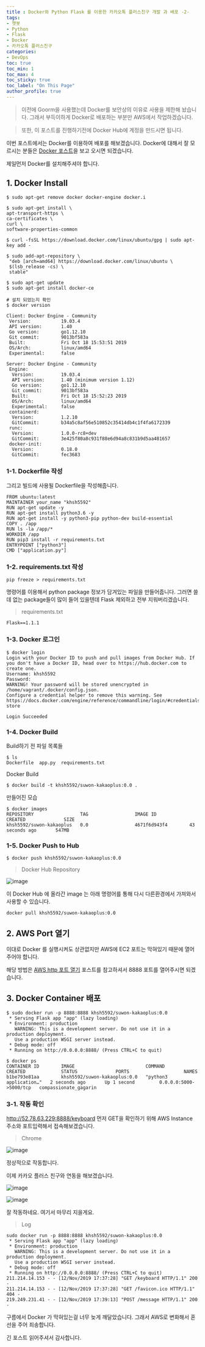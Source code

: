 ```yaml
---
title : Docker와 Python Flask 를 이용한 카카오톡 플러스친구 개발 과 배포 -2-
tags:
- 챗봇
- Python
- Flask
- Docker
- 카카오톡 플러스친구
categories:
- DevOps
toc: true
toc_min: 1
toc_max: 4
toc_sticky: true
toc_label: "On This Page"
author_profile: true
---
```


> 이전에 Goorm을 사용했는데 Docker를 보안상의 이유로 사용을 제한해 놨습니다. 그래서 부득이하게 Docker로 배포하는 부분만 AWS에서 작업하겠습니다. 

> 또한, 이 포스트를 진행하기전에 Docker Hub에 계정을 만드시면 됩니다.

이번 포스트에서는 Docker를 이용하여 배포를 해보겠습니다. Docker에 대해서 잘 모르시는 분들은 [Docker 포스트](/docker-introduction)을 보고 오시면 되겠습니다.

제일먼저 Docker를 설치해주셔야 합니다.

## 1. Docker Install

```
$ sudo apt-get remove docker docker-engine docker.i

$ sudo apt-get install \
apt-transport-https \
ca-certificates \
curl \
software-properties-common

$ curl -fsSL https://download.docker.com/linux/ubuntu/gpg | sudo apt-key add -

$ sudo add-apt-repository \
 "deb [arch=amd64] https://download.docker.com/linux/ubuntu \
 $(lsb_release -cs) \
 stable"
 
$ sudo apt-get update
$ sudo apt-get install docker-ce

# 설치 되었는지 확인
$ docker version

Client: Docker Engine - Community
 Version:           19.03.4
 API version:       1.40
 Go version:        go1.12.10
 Git commit:        9013bf583a
 Built:             Fri Oct 18 15:53:51 2019
 OS/Arch:           linux/amd64
 Experimental:      false

Server: Docker Engine - Community
 Engine:
  Version:          19.03.4
  API version:      1.40 (minimum version 1.12)
  Go version:       go1.12.10
  Git commit:       9013bf583a
  Built:            Fri Oct 18 15:52:23 2019
  OS/Arch:          linux/amd64
  Experimental:     false
 containerd:
  Version:          1.2.10
  GitCommit:        b34a5c8af56e510852c35414db4c1f4fa6172339
 runc:
  Version:          1.0.0-rc8+dev
  GitCommit:        3e425f80a8c931f88e6d94a8c831b9d5aa481657
 docker-init:
  Version:          0.18.0
  GitCommit:        fec3683
```

### 1-1. Dockerfile 작성

그리고 빌드에 사용될 Dockerfile을 작성해줍니다.

```
FROM ubuntu:latest
MAINTAINER your_name "khsh5592"
RUN apt-get update -y
RUN apt-get install python3.6 -y
RUN apt-get install -y python3-pip python-dev build-essential
COPY . /app
RUN ls -la /app/*
WORKDIR /app
RUN pip3 install -r requirements.txt
ENTRYPOINT ["python3"]
CMD ["application.py"]
```

### 1-2. requirements.txt 작성

```
pip freeze > requirements.txt
```

명령어를 이용해서 python package 정보가 담겨있는 파일을 만들어줍니다. 그러면 쓸데 없는 package들이 많이 들어 있을텐데 Flask 제외하고 전부 지워버리겠습니다.

> requirements.txt

```
Flask==1.1.1
```

### 1-3. Docker 로그인

```
$ docker login
Login with your Docker ID to push and pull images from Docker Hub. If you don't have a Docker ID, head over to https://hub.docker.com to create one.
Username: khsh5592
Password:
WARNING! Your password will be stored unencrypted in /home/vagrant/.docker/config.json.
Configure a credential helper to remove this warning. See
https://docs.docker.com/engine/reference/commandline/login/#credentials-store

Login Succeeded
```

### 1-4. Docker Build

Build하기 전 파일 목록들

```
$ ls
Dockerfile  app.py  requirements.txt
```

Docker Build

```
$ docker build -t khsh5592/suwon-kakaoplus:0.0 .
```

만들어진 모습

```
$ docker images
REPOSITORY                 TAG                 IMAGE ID            CREATED              SIZE
khsh5592/suwon-kakaoplus   0.0                 4671f6d943f4        43 seconds ago       547MB
```

### 1-5. Docker Push to Hub

```
$ docker push khsh5592/suwon-kakaoplus:0.0
```

> Docker Hub Repository

![image](https://user-images.githubusercontent.com/44635266/68525352-f05b5200-0313-11ea-9f31-cc2af1471933.png)

이 Docker Hub 에 올라간 image 는 아래 명령어를 통해 다시 다른환경에서 가져와서 사용할 수 있습니다.

```
docker pull khsh5592/suwon-kakaoplus:0.0
```

## 2. AWS Port 열기

이대로 Docker 를 실행시켜도 상관없지만 AWS에 EC2 포트는 막혀있기 때문에 열어 주어야 합니다.

해당 방법은 [AWS http 포트 열기](https://carfediem-is.tistory.com/9) 포스트를 참고하셔서 8888 포트를 열어주시면 되겠습니다.

## 3. Docker Container 배포

```
$ sudo docker run -p 8888:8888 khsh5592/suwon-kakaoplus:0.0
 * Serving Flask app "app" (lazy loading)
 * Environment: production
   WARNING: This is a development server. Do not use it in a production deployment.
   Use a production WSGI server instead.
 * Debug mode: off
 * Running on http://0.0.0.0:8888/ (Press CTRL+C to quit)
 
$ docker ps
CONTAINER ID        IMAGE                          COMMAND                  CREATED             STATUS              PORTS                    NAMES
b1be793e81aa        khsh5592/suwon-kakaoplus:0.0   "python3 application…"   2 seconds ago       Up 1 second         0.0.0.0:5000->5000/tcp   compassionate_gagarin
```

### 3-1. 작동 확인

http://52.78.63.229:8888/keyboard 먼저 GET을 확인하기 위해 AWS Instance 주소와 포트입력해서 접속해보겠습니다.

> Chrome

![image](https://user-images.githubusercontent.com/44635266/68695706-ddb87580-05be-11ea-8d01-cc3c8115d543.png)

정상적으로 작동합니다.

이제 카카오 플러스 친구와 연동을 해보겠습니다.

![image](https://user-images.githubusercontent.com/44635266/68695710-dee9a280-05be-11ea-9e6e-85e62ceeead5.png)

![image](https://user-images.githubusercontent.com/44635266/68695713-e01acf80-05be-11ea-8b3d-a05cea5fc86c.png)

잘 작동하네요. 여기서 마무리 지을게요.

> Log

```
sudo docker run -p 8888:8888 khsh5592/suwon-kakaoplus:0.0
 * Serving Flask app "app" (lazy loading)
 * Environment: production
   WARNING: This is a development server. Do not use it in a production deployment.
   Use a production WSGI server instead.
 * Debug mode: off
 * Running on http://0.0.0.0:8888/ (Press CTRL+C to quit)
211.214.14.153 - - [12/Nov/2019 17:37:28] "GET /keyboard HTTP/1.1" 200 -
211.214.14.153 - - [12/Nov/2019 17:37:28] "GET /favicon.ico HTTP/1.1" 404 -
219.249.231.41 - - [12/Nov/2019 17:39:13] "POST /message HTTP/1.1" 200 -
```

구름에서 Docker 가 막혀있는걸 너무 늦게 깨달았습니다. 그래서 AWS로 변화해서 혼선을 주어 죄송합니다.

긴 포스트 읽어주셔서 감사합니다.

